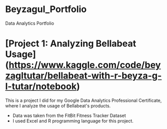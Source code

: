 # Beyzagul_Portfolio
Data Analytics Portfolio

# [Project 1: Analyzing Bellabeat Usage] (https://www.kaggle.com/code/beyzagltutar/bellabeat-with-r-beyza-g-l-tutar/notebook)

This is a project I did for my Google Data Analytics Professional Certificate, where I analyze the usage of Bellabeat's products.

* Data was taken from the FitBit Fitness Tracker Dataset
* I used Excel and R programming language for this project.
